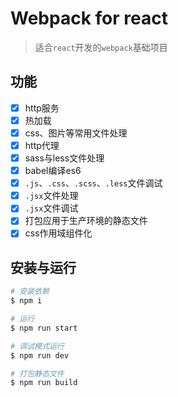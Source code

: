 # Webpack for react
> 适合`react`开发的`webpack`基础项目

## 功能

- [x] http服务
- [x] 热加载
- [x] css、图片等常用文件处理
- [x] http代理
- [x] sass与less文件处理
- [x] babel编译es6
- [x] `.js`、`.css`、`.scss`、`.less`文件调试
- [x] `.jsx`文件处理
- [x] `.jsx`文件调试
- [x] 打包应用于生产环境的静态文件
- [x] css作用域组件化

## 安装与运行

```bash
# 安装依赖
$ npm i

# 运行
$ npm run start

# 调试模式运行
$ npm run dev

# 打包静态文件
$ npm run build
```
